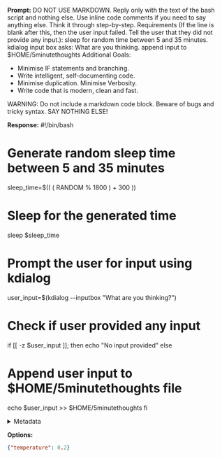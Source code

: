 **Prompt:**
DO NOT USE MARKDOWN.
Reply only with the text of the bash script and nothing else. Use inline code comments if you need to say anything else.
Think it through step-by-step.
Requirements (If the line is blank after this, then the user input failed. Tell the user that they did not provide any input.): sleep for random time between 5 and 35 minutes. kdialog input box asks: What are you thinking. append input to $HOME/5minutethoughts
Additional Goals:
  - Minimise IF statements and branching.
  - Write intelligent, self-documenting code.
  - Minimise duplication. Minimise Verbosity.
  - Write code that is modern, clean and fast.

WARNING: Do not include a markdown code block.
Beware of bugs and tricky syntax. SAY NOTHING ELSE!


**Response:**
#!/bin/bash

# Generate random sleep time between 5 and 35 minutes
sleep_time=$(( ( RANDOM % 1800 ) + 300 ))

# Sleep for the generated time
sleep $sleep_time

# Prompt the user for input using kdialog
user_input=$(kdialog --inputbox "What are you thinking?")

# Check if user provided any input
if [[ -z $user_input ]]; then
  echo "No input provided"
else
  # Append user input to $HOME/5minutethoughts file
  echo $user_input >> $HOME/5minutethoughts
fi

<details><summary>Metadata</summary>

- Duration: 4419 ms
- Datetime: 2023-07-24T17:57:12.862079
- Model: gpt-3.5-turbo-0613

</details>

**Options:**
```json
{"temperature": 0.2}
```

